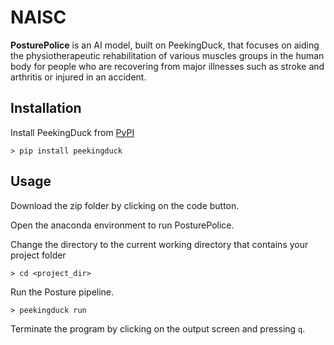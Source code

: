 # NAISC

**PosturePolice** is an AI model, built on PeekingDuck, that focuses on aiding the physiotherapeutic rehabilitation of various muscles groups in the human body for people who are recovering from major illnesses such as stroke and arthritis or injured in an accident.

**Installation**
-----------------
Install PeekingDuck from [PyPI](https://pypi.org/project/peekingduck/)
```
> pip install peekingduck
```


**Usage**
------------------------
Download the zip folder by clicking on the code button.


Open the anaconda environment to run PosturePolice.


Change the directory to the current working directory that contains your project folder
```
> cd <project_dir>
```

Run the Posture pipeline.
```
> peekingduck run
```

Terminate the program by clicking on the output screen and pressing `q`.

